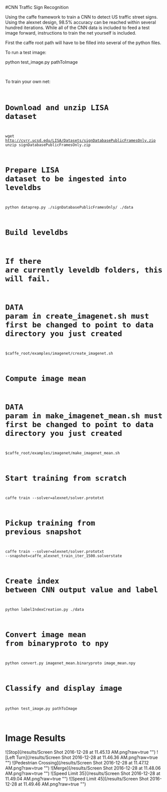 #CNN Traffic Sign Recognition <br/>

Using the caffe framework to train a CNN to detect US traffic street signs. Using the alexnet design, 98.5% accuracy can be reached within several hundred iterations. While all of the CNN data is included to feed a test image forward, instructions to train the net yourself is included.

First the caffe root path will have to be filled into several of the python files.

To run a test image:

  python test_image.py pathToImage

<br/>

To train your own net:
<code>
  # Download and unzip LISA dataset
  wget http://cvrr.ucsd.edu/LISA/Datasets/signDatabasePublicFramesOnly.zip
  unzip signDatabasePublicFramesOnly.zip

  # Prepare LISA dataset to be ingested into leveldbs
  python dataprep.py ./signDatabasePublicFramesOnly/ ./data

  # Build leveldbs
  # If there are currently leveldb folders, this will fail.
  # DATA param in create_imagenet.sh must first be changed to point to data directory you just created
  $caffe_root/examples/imagenet/create_imagenet.sh

  # Compute image mean 
  # DATA param in make_imagenet_mean.sh must first be changed to point to data directory you just created
  $caffe_root/examples/imagenet/make_imagenet_mean.sh

  # Start training from scratch
  caffe train --solver=alexnet/solver.prototxt

  # Pickup training from previous snapshot
  caffe train --solver=alexnet/solver.prototxt  --snapshot=caffe_alexnet_train_iter_1500.solverstate

  # Create index between CNN output value and label
  python labelIndexCreation.py ./data

  # Convert image mean from binaryproto to npy
  python convert.py imagenet_mean.binaryproto image_mean.npy

  # Classify and display image
  python test_image.py pathToImage
</code>

<br/>

# Image Results

![Stop](/results/Screen Shot 2016-12-28 at 11.45.13 AM.png?raw=true "")
![Left Turn](/results/Screen Shot 2016-12-28 at 11.46.36 AM.png?raw=true "")
![Pedestrian Crossing](/results/Screen Shot 2016-12-28 at 11.47.12 AM.png?raw=true "")
![Merge](/results/Screen Shot 2016-12-28 at 11.48.06 AM.png?raw=true "")
![Speed Limit 35](/results/Screen Shot 2016-12-28 at 11.49.04 AM.png?raw=true "")
![Speed Limit 45](/results/Screen Shot 2016-12-28 at 11.49.46 AM.png?raw=true "")


